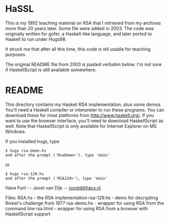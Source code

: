 HaSSL
=====

This is my 1992 teaching material on RSA that I retrieved from my archives more than 20 years later.
Some file were added in 2003.
The code was originally written for gofer, a Haskell-like language, and later ported to Haskell to run under Hugs98.

It struck me that after all this time, this code is stil usable for teaching purposes.

The original README file from 2003 is pasted verbatim below. I'm not sure if HaskellScript is still available somewhere.

README
======

This directory contains my Haskell RSA implementation, plus some demos.
You'll need a Haskell compiler or interpreter to run these programs.
You can download these for most platforms from http://www.haskell.org/.
If you want to use the browser interface, you'll need to download HaskellScript as well.
Note that HaskellScript is only available for Internet Explorer on MS Windows.

If you installed hugs, type

	$ hugs rsa-demo.hs
	and after the prompt ('RsaDemo>'), type 'main'

or

	$ hugs rsa-129.hs
	and after the prompt ('RSA129>'), type 'main'


Have Fun!
-- Joost van Dijk
-- joostd@liacs.nl

Files:
RSA.hs		- the RSA implementation
rsa-129.hs	- demo for decrypting Rivest's challenge from 1977
rsa-demo.hs	- wrapper for using RSA from the command line
rsa.html	- wrapper for using RSA from a browser with HaskellScript support
